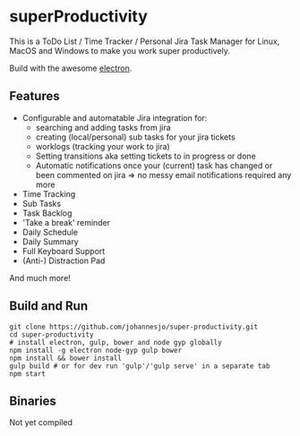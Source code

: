 # superProductivity

This is a ToDo List / Time Tracker / Personal Jira Task Manager for Linux, MacOS and Windows to make you work super productively. 

Build with the awesome [electron](http://electron.atom.io/).

## Features
* Configurable and automatable Jira integration for: 
  * searching and adding tasks from jira
  * creating (local/personal) sub tasks for your jira tickets
  * worklogs (tracking your work to jira)
  * Setting transitions aka setting tickets to in progress or done
  * Automatic notifications once your (current) task has changed or been commented on jira => no messy email notifications required any more
* Time Tracking 
* Sub Tasks
* Task Backlog
* 'Take a break' reminder
* Daily Schedule
* Daily Summary
* Full Keyboard Support
* (Anti-) Distraction Pad

And much more!

## Build and Run
```
git clone https://github.com/johannesjo/super-productivity.git
cd super-productivity
# install electron, gulp, bower and node gyp globally
npm install -g electron node-gyp gulp bower
npm install && bower install
gulp build # or for dev run 'gulp'/'gulp serve' in a separate tab
npm start
```

## Binaries
Not yet compiled